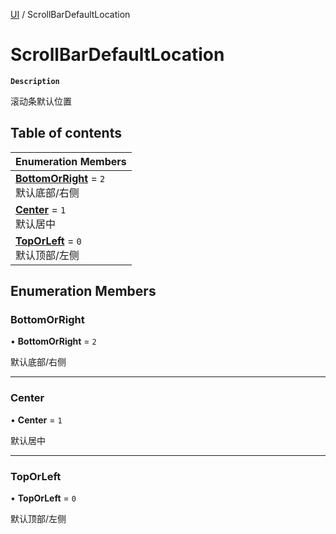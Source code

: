 [UI](../modules/UI.UI.md) / ScrollBarDefaultLocation

# ScrollBarDefaultLocation <Badge type="tip" text="Enumeration" />

**`Description`**

滚动条默认位置

## Table of contents

| Enumeration Members                                                                           |
| :-------------------------------------------------------------------------------------------- |
| **[BottomOrRight](UI.UI.ScrollBarDefaultLocation.md#bottomorright)** = `2` <br> 默认底部/右侧 |
| **[Center](UI.UI.ScrollBarDefaultLocation.md#center)** = `1` <br> 默认居中                    |
| **[TopOrLeft](UI.UI.ScrollBarDefaultLocation.md#toporleft)** = `0` <br> 默认顶部/左侧         |

## Enumeration Members

### BottomOrRight

• **BottomOrRight** = `2`

默认底部/右侧

---

### Center

• **Center** = `1`

默认居中

---

### TopOrLeft

• **TopOrLeft** = `0`

默认顶部/左侧
